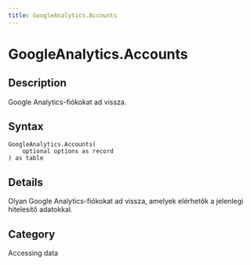 ```yaml
---
title: GoogleAnalytics.Accounts
---
```


# GoogleAnalytics.Accounts


## Description

Google Analytics-fiókokat ad vissza.


## Syntax

```powerquery
GoogleAnalytics.Accounts(
    optional options as record
) as table
```


## Details

Olyan Google Analytics-fiókokat ad vissza, amelyek elérhetők a jelenlegi hitelesítő adatokkal.



## Category
Accessing data
